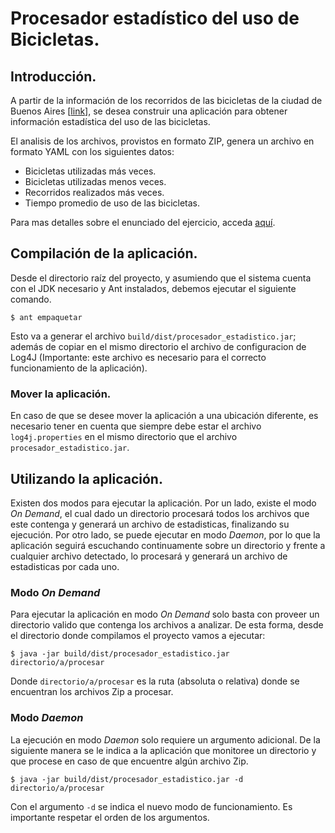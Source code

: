 # Procesador estadístico del uso de Bicicletas.

## Introducción.

A partir de la información de los recorridos de las bicicletas de la ciudad de Buenos Aires [[link](http://data.buenosaires.gob.ar/dataset/bicicletas-publicas)], se desea construir una aplicación para obtener información estadística del uso de las bicicletas.

El analisis de los archivos, provistos en formato ZIP, genera un archivo en formato YAML con los siguientes datos:

* Bicicletas utilizadas más veces.
* Bicicletas utilizadas menos veces.
* Recorridos realizados más veces.
* Tiempo promedio de uso de las bicicletas.

Para mas detalles sobre el enunciado del ejercicio, acceda [aquí](https://github.com/tiagox/untref-aydoo-tp-final-srojo/blob/master/docs/enunciado.md).

## Compilación de la aplicación.

Desde el directorio raíz del proyecto, y asumiendo que el sistema cuenta con el JDK necesario y Ant instalados, debemos ejecutar el siguiente comando.

```shell
$ ant empaquetar
```

Esto va a generar el archivo `build/dist/procesador_estadistico.jar`; además de copiar en el mismo directorio el archivo de configuracion de Log4J (Importante: este archivo es necesario para el correcto funcionamiento de la aplicación).

### Mover la aplicación.

En caso de que se desee mover la aplicación a una ubicación diferente, es necesario tener en cuenta que siempre debe estar el archivo `log4j.properties` en el mismo directorio que el archivo `procesador_estadistico.jar`.

## Utilizando la aplicación.

Existen dos modos para ejecutar la aplicación. Por un lado, existe el modo _On Demand_, el cual dado un directorio procesará todos los archivos que este contenga y generará un archivo de estadisticas, finalizando su ejecución. Por otro lado, se puede ejecutar en modo _Daemon_, por lo que la aplicación seguirá escuchando continuamente sobre un directorio y frente a cualquier archivo detectado, lo procesará y generará un archivo de estadisticas por cada uno.

### Modo _On Demand_

Para ejecutar la aplicación en modo _On Demand_ solo basta con proveer un directorio valido que contenga los archivos a analizar. De esta forma, desde el directorio donde compilamos el proyecto vamos a ejecutar:

```shell
$ java -jar build/dist/procesador_estadistico.jar directorio/a/procesar
```

Donde `directorio/a/procesar` es la ruta (absoluta o relativa) donde se encuentran los archivos Zip a procesar.

### Modo _Daemon_

La ejecución en modo _Daemon_ solo requiere un argumento adicional. De la siguiente manera se le indica a la aplicación que monitoree un directorio y que procese en caso de que encuentre algún archivo Zip.

```shell
$ java -jar build/dist/procesador_estadistico.jar -d directorio/a/procesar
```

Con el argumento `-d` se indica el nuevo modo de funcionamiento. Es importante respetar el orden de los argumentos.




